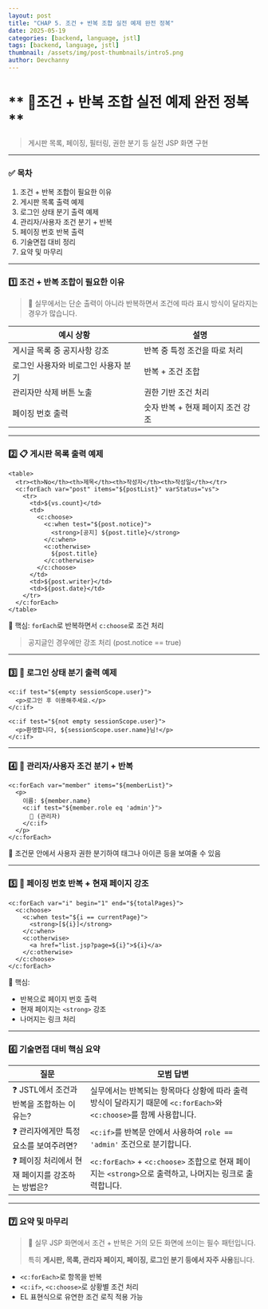 ```yaml
---
layout: post
title: "CHAP 5. 조건 + 반복 조합 실전 예제 완전 정복"
date: 2025-05-19
categories: [backend, language, jstl]
tags: [backend, language, jstl]
thumbnail: /assets/img/post-thumbnails/intro5.png
author: Devchanny
---
```



# ** 📌조건 + 반복 조합 실전 예제 완전 정복**

> 게시판 목록, 페이징, 필터링, 권한 분기 등 실전 JSP 화면 구현
> 

---

### ✅ 목차

1. 조건 + 반복 조합이 필요한 이유
2. 게시판 목록 출력 예제
3. 로그인 상태 분기 출력 예제
4. 관리자/사용자 조건 분기 + 반복
5. 페이징 번호 반복 출력
6. 기술면접 대비 정리
7. 요약 및 마무리

---

### 1️⃣ 조건 + 반복 조합이 필요한 이유

> 📘 실무에서는 단순 출력이 아니라 반복하면서 조건에 따라 표시 방식이 달라지는 경우가 많습니다.
> 

| 예시 상황 | 설명 |
| --- | --- |
| 게시글 목록 중 공지사항 강조 | 반복 중 특정 조건을 따로 처리 |
| 로그인 사용자와 비로그인 사용자 분기 | 반복 + 조건 조합 |
| 관리자만 삭제 버튼 노출 | 권한 기반 조건 처리 |
| 페이징 번호 출력 | 숫자 반복 + 현재 페이지 조건 강조 |

---

### 2️⃣ 📋 게시판 목록 출력 예제

```
<table>
  <tr><th>No</th><th>제목</th><th>작성자</th><th>작성일</th></tr>
  <c:forEach var="post" items="${postList}" varStatus="vs">
    <tr>
      <td>${vs.count}</td>
      <td>
        <c:choose>
          <c:when test="${post.notice}">
            <strong>[공지] ${post.title}</strong>
          </c:when>
          <c:otherwise>
            ${post.title}
          </c:otherwise>
        </c:choose>
      </td>
      <td>${post.writer}</td>
      <td>${post.date}</td>
    </tr>
  </c:forEach>
</table>
```

🧠 핵심: `forEach`로 반복하면서 `c:choose`로 조건 처리

> 공지글인 경우에만 강조 처리 (post.notice == true)
> 

---

### 3️⃣ 🔐 로그인 상태 분기 출력 예제

```
<c:if test="${empty sessionScope.user}">
  <p>로그인 후 이용해주세요.</p>
</c:if>

<c:if test="${not empty sessionScope.user}">
  <p>환영합니다, ${sessionScope.user.name}님!</p>
</c:if>
```

---

### 4️⃣ 👑 관리자/사용자 조건 분기 + 반복

```
<c:forEach var="member" items="${memberList}">
  <p>
    이름: ${member.name}
    <c:if test="${member.role eq 'admin'}">
      👑 (관리자)
    </c:if>
  </p>
</c:forEach>
```

🔁 조건문 안에서 사용자 권한 분기하여 태그나 아이콘 등을 보여줄 수 있음

---

### 5️⃣ 🔢 페이징 번호 반복 + 현재 페이지 강조

```
<c:forEach var="i" begin="1" end="${totalPages}">
  <c:choose>
    <c:when test="${i == currentPage}">
      <strong>[${i}]</strong>
    </c:when>
    <c:otherwise>
      <a href="list.jsp?page=${i}">${i}</a>
    </c:otherwise>
  </c:choose>
</c:forEach>

```

📌 핵심:

- 반복으로 페이지 번호 출력
- 현재 페이지는 `<strong>` 강조
- 나머지는 링크 처리

---

### 6️⃣ 기술면접 대비 핵심 요약

| 질문 | 모범 답변 |
| --- | --- |
| ❓ JSTL에서 조건과 반복을 조합하는 이유는? | 실무에서는 반복되는 항목마다 상황에 따라 출력 방식이 달라지기 때문에 `<c:forEach>`와 `<c:choose>`를 함께 사용합니다. |
| ❓ 관리자에게만 특정 요소를 보여주려면? | `<c:if>`를 반복문 안에서 사용하여 `role == 'admin'` 조건으로 분기합니다. |
| ❓ 페이징 처리에서 현재 페이지를 강조하는 방법은? | `<c:forEach>` + `<c:choose>` 조합으로 현재 페이지는 `<strong>`으로 출력하고, 나머지는 링크로 출력합니다. |

---

### 7️⃣ 요약 및 마무리

> 📌 실무 JSP 화면에서 조건 + 반복은 거의 모든 화면에 쓰이는 필수 패턴입니다.
> 
> 
> 특히 **게시판, 목록, 관리자 페이지, 페이징, 로그인 분기 등에서 자주 사용**됩니다.
> 
- `<c:forEach>`로 항목을 반복
- `<c:if>`, `<c:choose>`로 상황별 조건 처리
- EL 표현식으로 유연한 조건 로직 적용 가능

